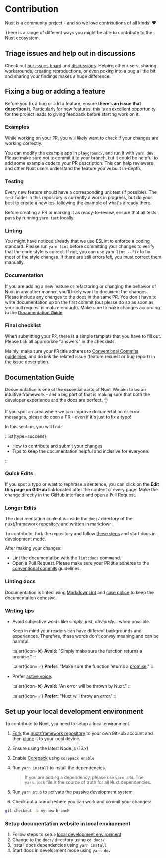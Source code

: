 # Contribution

Nuxt is a community project - and so we love contributions of all kinds! ❤️

There is a range of different ways you might be able to contribute to the Nuxt ecosystem.

## Triage issues and help out in discussions

Check out [our issues board](https://github.com/nuxt/framework/issues) and [discussions](https://github.com/nuxt/framework/discussions). Helping other users, sharing workarounds, creating reproductions, or even poking into a bug a little bit and sharing your findings makes a huge difference.

## Fixing a bug or adding a feature

Before you fix a bug or add a feature, ensure **there's an issue that describes it**. Particularly for new features, this is an excellent opportunity for the project leads to giving feedback before starting work on it.

### Examples

While working on your PR, you will likely want to check if your changes are working correctly.

You can modify the example app in `playground/`, and run it with `yarn dev`. Please make sure not to commit it to your branch, but it could be helpful to add some example code to your PR description. This can help reviewers and other Nuxt users understand the feature you've built in-depth.

### Testing

Every new feature should have a corresponding unit test (if possible). The `test` folder in this repository is currently a work in progress, but do your best to create a new test following the example of what's already there.

Before creating a PR or marking it as ready-to-review, ensure that all tests pass by running `yarn test` locally.

### Linting

You might have noticed already that we use ESLint to enforce a coding standard. Please run `yarn lint` before committing your changes to verify that the code style is correct. If not, you can use `yarn lint --fix` to fix most of the style changes. If there are still errors left, you must correct them manually.

### Documentation

If you are adding a new feature or refactoring or changing the behavior of Nuxt in any other manner, you'll likely want to document the changes. Please include any changes to the docs in the same PR. You don't have to write documentation up on the first commit (but please do so as soon as your pull request is mature enough). Make sure to make changes according to the [Documentation Guide](#documentation-guide).

### Final checklist

When submitting your PR, there is a simple template that you have to fill out. Please tick all appropriate "answers" in the checklists.

<!-- ## Create a module

If you've built something with Nuxt that's cool, why not [extract it into a module](/modules/kit), so it can be shared with others? We have [many excellent modules already](https://modules.nuxtjs.org/), but there's always room for more.

If you need help while building it, feel free to [check in with us](/community/getting-help). -->

Mainly, make sure your PR title adheres to [Conventional Commits guidelines](https://www.conventionalcommits.org/en/v1.0.0/), and do link the related issue (feature request or bug report) in the issue description.

## Documentation Guide

Documentation is one of the essential parts of Nuxt. We aim to be an intuitive framework - and a big part of that is making sure that both the developer experience and the docs are perfect. 👌

If you spot an area where we can improve documentation or error messages, please do open a PR - even if it's just to fix a typo!

In this section, you will find:

::list{type=success}

- How to contribute and submit your changes.
- Tips to keep the documentation helpful and inclusive for everyone.

::

### Quick Edits

If you spot a typo or want to rephrase a sentence, you can click on the **Edit this page on GitHub** link located after the content of every page.
Make the change directly in the GitHub interface and open a Pull Request.

### Longer Edits

The documentation content is inside the `docs/` directory of the [nuxt/framework repository](https://github.com/nuxt/framework) and written in markdown.

To contribute, fork the repository and follow [these steps](#setup-documentation-website-in-local-environment) and start docs in development mode.

After making your changes:

- Lint the documentation with the `lint:docs` command.
- Open a Pull Request. Please make sure your PR title adheres to the [conventional commits](https://www.conventionalcommits.org/en/v1.0.0/) guidelines.

### Linting docs

Documentation is linted using [MarkdownLint](https://github.com/DavidAnson/markdownlint/) and [case police](https://github.com/antfu/case-police) to keep the documentation cohesive.

### Writing tips

- Avoid subjective words like _simply_, _just_, _obviously..._ when possible.

  Keep in mind your readers can have different backgrounds and experiences. Therefore, these words don't convey meaning and can be harmful.

  ::alert{icon=❌}
  **Avoid:** "Simply make sure the function returns a promise."
  ::

  ::alert{icon=✅}
  **Prefer:** "Make sure the function returns a [promise](https://developer.mozilla.org/en-US/docs/Web/JavaScript/Reference/Global_Objects/Promise)."
  ::

- Prefer [active voice](https://developers.google.com/tech-writing/one/active-voice).

  ::alert{icon=❌}
  **Avoid:** "An error will be thrown by Nuxt."
  ::

  ::alert{icon=✅}
  **Prefer:** "Nuxt will throw an error."
  ::

## Set up your local development environment

To contribute to Nuxt, you need to setup a local environment.

1. [Fork](https://help.github.com/articles/fork-a-repo/) the [nuxt/framework repository](https://github.com/nuxt/framework) to your own GitHub account and then [clone](https://help.github.com/articles/cloning-a-repository/) it to your local device.

1. Ensure using the latest Node.js (16.x)

1. Enable [Corepack](https://github.com/nodejs/corepack) using `corepack enable`

1. Run `yarn install` to install the dependencies.

    > If you are adding a dependency, please use `yarn add`. The `yarn.lock` file is the source of truth for all Nuxt dependencies.

1. Run `yarn stub` to activate the passive development system

1. Check out a branch where you can work and commit your changes:

```bash
git checkout -b my-new-branch
```

### Setup documentation website in local environment

1. Follow steps to setup [local development environment](#set-up-your-local-development-environment)
1. Change to the `docs/` directory using `cd docs/`
1. Install docs dependencies using `yarn install`
1. Start docs in development mode using `yarn dev`
